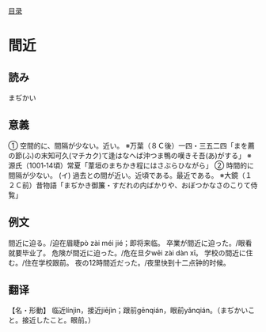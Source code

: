 [目录](./)

# 間近

## 読み

まぢかい

## 意義

① 空間的に、間隔が少ない。近い。
※万葉（８Ｃ後）一四・三五二四「まを薦の節(ふ)の末知可久(マチカク)て逢はなへば沖つま鴨の嘆きそ吾(あ)がする」
※源氏（1001‐14頃）常夏「葦垣のまちかき程にはさぶらひながら」
② 時間的に間隔が少ない。
(イ) 過去との間が近い。近頃である。最近である。
※大鏡（１２Ｃ前）昔物語「まぢかき御簾・すだれの内ばかりや、おぼつかなさのこりて侍覧」

## 例文

間近に迫る。/迫在眉睫pò zài méi jié；即将来临。
卒業が間近に迫った。/眼看就要毕业了。
危険が間近に迫った。/危在旦夕wēi zài dàn xī。
学校の間近に住む。/住在学校跟前。
夜の12時間近だった。/夜里快到十二点钟的时候。 

## 翻译

【名・形動】
临近línjìn，接近jiējìn；跟前gēnqián，眼前yǎnqián。（まぢかいこと。接近したこと。眼前。）
